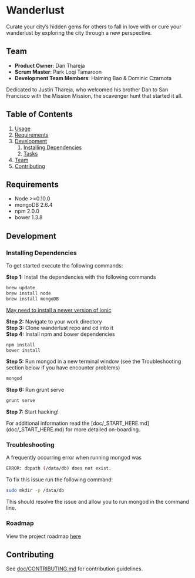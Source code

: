 # Wanderlust

Curate your city’s hidden gems for others to fall in love with or cure your wanderlust by exploring the city through a new perspective.

## Team

  - __Product Owner__: Dan Thareja
  - __Scrum Master__: Park Loqi Tamaroon
  - __Development Team Members__: Haiming Bao & Dominic Czarnota

  Dedicated to Justin Thareja, who welcomed his brother Dan to San Francisco with the
  Mission Mission, the scavenger hunt that started it all.

## Table of Contents

1. [Usage](#Usage)
1. [Requirements](#requirements)
1. [Development](#development)
    1. [Installing Dependencies](#installing-dependencies)
    1. [Tasks](#tasks)
1. [Team](#team)
1. [Contributing](#contributing)

## Requirements

- Node >=0.10.0
- mongoDB 2.6.4
- npm 2.0.0
- bower 1.3.8

## Development

### Installing Dependencies

To get started execute the following commands:

<b>Step 1:</b> Install the dependencies with the following commands
```sh
brew update
brew install node
brew install mongoDB
```
[May need to install a newer version of ionic](https://github.com/driftyco/ionic-cli/issues/100
)

<b>Step 2:</b> Navigate to your work directory<br>
<b>Step 3:</b> Clone wanderlust repo and cd into it<br>
<b>Step 4:</b> Install npm and bower dependencies
```sh
npm install
bower install
```

<b>Step 5:</b> Run mongod in a new terminal window (see the Troubleshooting section below if you have encounter problems)
```sh
mongod
```

<b>Step 6:</b> Run grunt serve
```sh
grunt serve
```

<b>Step 7:</b> Start hacking!

For additional information read the [doc/\_START\_HERE.md] (doc/_START_HERE.md) for more detailed on-boarding.

### Troubleshooting

A frequently occurring error when running mongod was
```sh
ERROR: dbpath (/data/db) does not exist.
```

To fix this issue run the following command:
```sh
sudo mkdir -p /data/db
```
This should resolve the issue and allow you to run mongod in the command line.

### Roadmap

View the project roadmap [here](LINK_TO_PROJECT_ISSUES)

## Contributing

See [doc/CONTRIBUTING.md](doc/CONTRIBUTING.md) for contribution guidelines.
